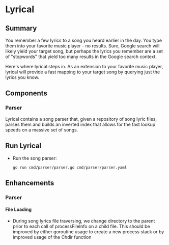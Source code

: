 # Lyrical

## Summary
You remember a few lyrics to a song you heard earlier in
the day. You type them into your favorite music player - no results.
Sure, Google search will likely yield your target song, but
perhaps the lyrics you remember are a set of "stopwords" that
yield too many results in the Google search context. 

Here's where lyrical steps in. As an extension to your
favorite music player, lyrical will provide a fast mapping
to your target song by querying just the lyrics you know.

## Components
### Parser
Lyrical contains a song parser that, given a repository of song lyric files,
parses them and builds an inverted index that allows for
the fast lookup speeds on a massive set of songs.
 
## Run Lyrical
* Run the song parser: 

    `go run cmd/parser/parser.go cmd/parser/parser.yaml`
    
## Enhancements
### Parser
#### File Loading
* During song lyrics file traversing, we change directory
to the parent prior to each call of processFileInfo on a
child file. This should be improved by either goroutine
usage to create a new process stack or by improved
usage of the Chdir function